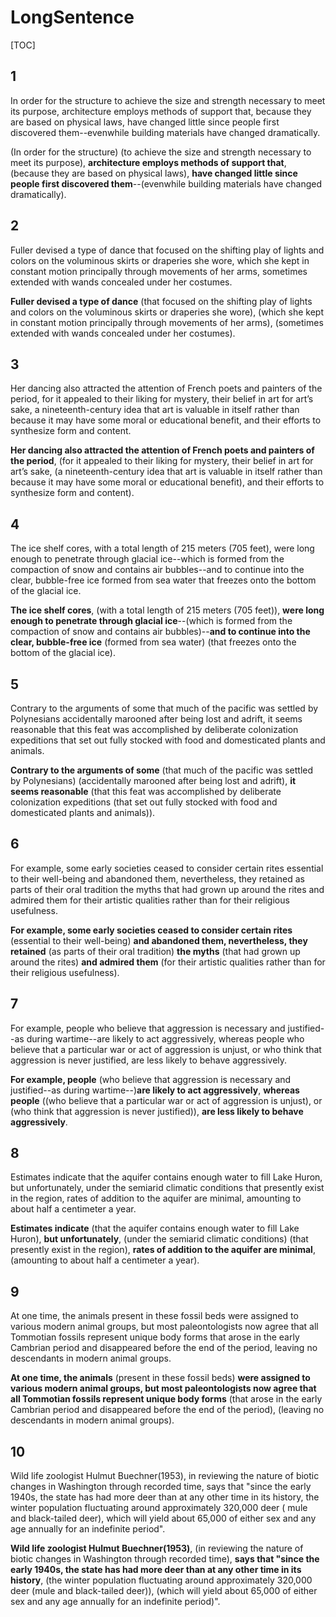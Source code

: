 # LongSentence
[TOC]
## 1
In order for the structure to achieve the size and strength necessary to meet its purpose, architecture employs methods of support that, because they are based on physical laws, have changed little since people first discovered them--evenwhile building materials have changed dramatically.

(In order for the structure) (to achieve the size and strength necessary to meet its purpose), **architecture employs methods of support that**, (because they are based on physical laws), **have changed little since people first discovered them**--(evenwhile building materials have changed dramatically).

## 2
Fuller devised a type of dance that focused on the shifting play of lights and colors on the voluminous skirts or draperies she wore, which she kept in constant motion principally through movements of her arms, sometimes extended with wands concealed under her costumes.

**Fuller devised a type of dance** (that focused on the shifting play of lights and colors on the voluminous skirts or draperies she wore), (which she kept in constant motion principally through movements of her arms), (sometimes extended with wands concealed under her costumes).

## 3
Her dancing also attracted the attention of French poets and painters of the period, for it appealed to their liking for mystery, their belief in art for art’s sake, a nineteenth-century idea that art is valuable in itself rather than because it may have some moral or educational benefit, and their efforts to synthesize form and content.

**Her dancing also attracted the attention of French poets and painters of the period**, (for it appealed to their liking for mystery, their belief in art for art’s sake, (a nineteenth-century idea that art is valuable in itself rather than because it may have some moral or educational benefit), and their efforts to synthesize form and content).

## 4
The ice shelf cores, with a total length of 215 meters (705 feet), were long enough to penetrate through glacial ice--which is formed from the compaction of snow and contains air bubbles--and to continue into the clear, bubble-free ice formed from sea water that freezes onto the bottom of the glacial ice.

**The ice shelf cores**, (with a total length of 215 meters (705 feet)), **were long enough to penetrate through glacial ice**--(which is formed from the compaction of snow and contains air bubbles)--**and to continue into the clear, bubble-free ice** (formed from sea water) (that freezes onto the bottom of the glacial ice).

## 5
Contrary to the arguments of some that much of the pacific was settled by Polynesians accidentally marooned after being lost and adrift, it seems reasonable that this feat was accomplished by deliberate colonization expeditions that set out fully stocked with food and domesticated plants and animals.

**Contrary to the arguments of some** (that much of the pacific was settled by Polynesians) (accidentally marooned after being lost and adrift), **it seems reasonable** (that this feat was accomplished by deliberate colonization expeditions (that set out fully stocked with food and domesticated plants and animals)).

## 6
For example, some early societies ceased to consider certain rites essential to their well-being and abandoned them, nevertheless, they retained as parts of their oral tradition the myths that had grown up around the rites and admired them for their artistic qualities rather than for their religious usefulness.

**For example, some early societies ceased to consider certain rites** (essential to their well-being) **and abandoned them, nevertheless, they retained** (as parts of their oral tradition) **the myths** (that had grown up around the rites) **and admired them** (for their artistic qualities rather than for their religious usefulness).

## 7
For example, people who believe that aggression is necessary and justified--as during wartime--are likely to act aggressively, whereas people who believe that a particular war or act of aggression is unjust, or who think that aggression is never justified, are less likely to behave aggressively.

**For example, people** (who believe that aggression is necessary and justified--as during wartime--)**are likely to act aggressively**, **whereas people** ((who believe that a particular war or act of aggression is unjust), or (who think that aggression is never justified)), **are less likely to behave aggressively**.

## 8
Estimates indicate that the aquifer contains enough water to fill Lake Huron, but unfortunately, under the semiarid climatic conditions that presently exist in the region, rates of addition to the aquifer are minimal, amounting to about half a centimeter a year.

**Estimates indicate** (that the aquifer contains enough water to fill Lake Huron), **but unfortunately**, (under the semiarid climatic conditions) (that presently exist in the region), **rates of addition to the aquifer are minimal**, (amounting to about half a centimeter a year).

## 9
At one time, the animals present in these fossil beds were assigned to various modern animal groups, but most paleontologists now agree that all Tommotian fossils represent unique body forms that arose in the early Cambrian period and disappeared before the end of the period, leaving no descendants in modern animal groups.

**At one time, the animals** (present in these fossil beds) **were assigned to various modern animal groups, but most paleontologists now agree that all Tommotian fossils represent unique body forms** (that arose in the early Cambrian period and disappeared before the end of the period), (leaving no descendants in modern animal groups).

## 10
Wild life zoologist Hulmut Buechner(1953), in reviewing the nature of biotic changes in Washington through recorded time, says that "since the early 1940s, the state has had more deer than at any other time in its history, the winter population fluctuating around approximately 320,000 deer ( mule and black-tailed deer), which will yield about 65,000 of either sex and any age annually for an indefinite period".

**Wild life zoologist Hulmut Buechner(1953)**, (in reviewing the nature of biotic changes in Washington through recorded time), **says that "since the early 1940s, the state has had more deer than at any other time in its history**, (the winter population fluctuating around approximately 320,000 deer (mule and black-tailed deer)), (which will yield about 65,000 of either sex and any age annually for an indefinite period)".
